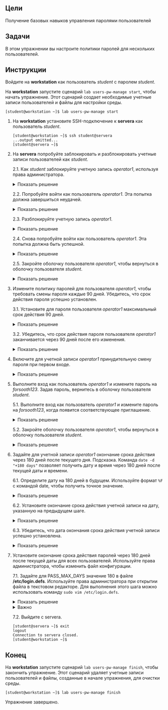 ## Цели

Получение базовых навыков управления паролями пользователей

## Задачи 

В этом упражнении вы настроите политики паролей для нескольких пользователей.

## Инструкции

Войдите на **workstation** как пользователь *student* с паролем *student*.

На **workstation** запустите сценарий `lab users-pw-manage start`, чтобы начать упражнение. Этот сценарий создает необходимые учетные записи пользователей и файлы для настройки среды.

```
[student@workstation ~]$ lab users-pw-manage start
```

1.	На **workstation** установите SSH-подключение к **servera** как пользователь *student*.

    ```
    [student@workstation ~]$ ssh student@servera
    ...output omitted...
    [student@servera ~]$ 
    ```

2.	На **servera** попробуйте заблокировать и разблокировать учетные записи пользователей как *student*.

    2.1.	Как *student* заблокируйте учетную запись *operator1*, используя права администратора.

    <details>
    <summary>Показать решение</summary>


    ```
    [student@servera ~]$ sudo usermod -L operator1
    [sudo] password for student: student
    ```
    </details>

    2.2.	Попробуйте войти как пользователь *operator1*. Эта попытка должна завершиться неудачей.

    <details>
    <summary>Показать решение</summary>


    ```
    [student@servera ~]$ su - operator1
    Password: redhat
    su: Authentication failure
    ```
    </details>

    2.3.	Разблокируйте учетную запись *operator1*.

    <details>
    <summary>Показать решение</summary>

    ```
    [student@servera ~]$ sudo usermod -U operator1
    ```
    </details>

    2.4.	Снова попробуйте войти как пользователь *operator1*. Эта попытка должна быть успешной.

    <details>
    <summary>Показать решение</summary>

    ```
    [student@servera ~]$ su - operator1
    Password: redhat
    ...output omitted...
    [operator1@servera ~]$ 
    ```
    </details>

    2.5.	Закройте оболочку пользователя *operator1*, чтобы вернуться в оболочку пользователя *student*.

    <details>
    <summary>Показать решение</summary>

    ```
    [operator1@servera ~]$ exit
    logout
    ```
    </details>

3.	Измените политику паролей для пользователя *operator1*, чтобы требовать смены пароля каждые 90 дней. Убедитесь, что срок действия пароля успешно установлен.

    3.1.	Установите для пароля пользователя *operator1* максимальный срок действия 90 дней.

    <details>
    <summary>Показать решение</summary>

    ```
    [student@servera ~]$ sudo chage -M 90 operator1
    ```
    </details>

    3.2.	Убедитесь, что срок действия пароля пользователя *operator1* заканчивается через 90 дней после его изменения.

    <details>
    <summary>Показать решение</summary>

    ```
    [student@servera ~]$ sudo chage -l operator1
    Last password change      : Jan 25, 2019
    Password expires          : Apr 25, 2019
    Password inactive         : never
    Account expires           : never
    Minimum number of days between password change    : 0
    Maximum number of days between password change    : 90
    Number of days of warning before password expires : 7
    ```
    </details>

4.	Включите для учетной записи *operator1* принудительную смену пароля при первом входе.

    <details>
    <summary>Показать решение</summary>

    ```
    [student@servera ~]$ sudo chage -d 0 operator1
    ```
    </details>

5.	Выполните вход как пользователь *operator1* и измените пароль на *forsooth123*. Задав пароль, вернитесь в оболочку пользователя *student*.

    5.1.	Выполните вход как пользователь *operator1* и измените пароль на *forsooth123*, когда появится соответствующее приглашение.

    <details>
    <summary>Показать решение</summary>

    ```
    [student@servera ~]$ su - operator1
    Password: redhat
    You are required to change your password immediately (administrator enforced)
    Current password: redhat
    New password: forsooth123
    Retype new password: forsooth123
    ...output omitted...
    [operator1@servera ~]$ 
    ```
    </details>

    5.2.	Закройте оболочку пользователя *operator1*, чтобы вернуться в оболочку пользователя *student*.

    <details>
    <summary>Показать решение</summary>

    ```
    [operator1@servera ~]$ exit
    logout
    ```
    </details>

6.	Задайте для учетной записи *operator1* окончание срока действия через 180 дней после текущего дня. Подсказка. Команда `date -d "+180 days"` позволяет получить дату и время через 180 дней после текущей даты и времени.

    6.1.	Определите дату на 180 дней в будущем. Используйте формат `%F` с командой date, чтобы получить точное значение.

    <details>
    <summary>Показать решение</summary>

    ```
    [student@servera ~]$ date -d "+180 days" +%F
    2019-07-24
    ```

    Вы можете получить другое значение в зависимости от текущей даты и времени в вашей системе.
    </details>

    6.2.	Установите окончание срока действия учетной записи на дату, указанную на предыдущем шаге.

    <details>
    <summary>Показать решение</summary>

    ```
    [student@servera ~]$ sudo chage -E 2019-07-24 operator1
    ```
    </details>

    6.3.	Убедитесь, что дата окончания срока действия учетной записи успешно установлена.

    <details>
    <summary>Показать решение</summary>

    ```
    [student@servera ~]$ sudo chage -l operator1
    Last password change      : Jan 25, 2019
    Password expires          : Apr 25, 2019
    Password inactive         : never
    Account expires           : Jul 24, 2019
    Minimum number of days between password change    : 0
    Maximum number of days between password change    : 90
    Number of days of warning before password expires : 7
    ```
    </details>

7.	Установите окончание срока действия паролей через 180 дней после текущей даты для всех пользователей. Используйте права администратора, чтобы изменить файл конфигурации.

    7.1.	Задайте для PASS_MAX_DAYS значение 180 в файле **/etc/login.defs**. Используйте права администратора при открытии файла в текстовом редакторе. Для выполнения этого шага можно использовать команду `sudo vim /etc/login.defs`.

    <details>
    <summary>Показать решение</summary>


    ```
    ...output omitted...
    # Password aging controls:
    #
    #       PASS_MAX_DAYS   Maximum number of days a password may be
    #       used.
    #       PASS_MIN_DAYS   Minimum number of days allowed between
    #       password changes.
    #       PASS_MIN_LEN    Minimum acceptable password length.
    #       PASS_WARN_AGE   Number of days warning given before a
    #       password expires.
    #
    PASS_MAX_DAYS   180
    PASS_MIN_DAYS   0
    PASS_MIN_LEN    5
    PASS_WARN_AGE   7
    ...output omitted...
    ```
    </details>

    <details>
    <summary>Важно</summary>

    Настройки по умолчанию, касающиеся срока действия паролей и учетных записей, будут действовать для новых пользователей, но не для существующих.
    </details>

    7.2.	Выйдите с servera.

    ```
    [student@servera ~]$ exit
    logout
    Connection to servera closed.
    [student@workstation ~]$ 
    ```

## Конец

На **workstation** запустите сценарий `lab users-pw-manage finish`, чтобы закончить упражнение. Этот сценарий удаляет учетные записи пользователей и файлы, созданные в начале упражнения, для очистки среды.

```
[student@workstation ~]$ lab users-pw-manage finish
```

Упражнение завершено.